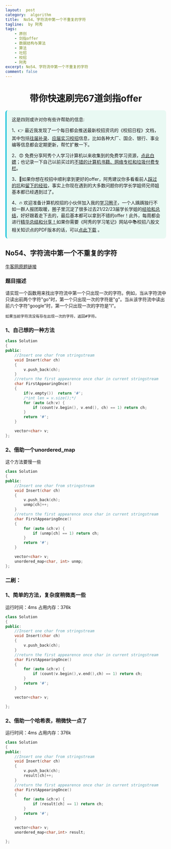 ```yaml
---
layout:  post
category:  algorithm
title:  No54、字符流中第一个不重复的字符
tagline:  by 阿秀
tags:
    - 原创
    - 剑指offer
    - 数据结构与算法
    - 算法
    - 社招
    - 校招
    - 阿秀
excerpt: No54、字符流中第一个不重复的字符
comment: false
---
```


<h1 align="center">带你快速刷完67道剑指offer</h1>

<div style="border-color: #24C6DC;
            background-color: #e9f9f3;         
            margin: 1rem 0;
        padding: .25rem 1rem;
        border-left-width: .3rem;
        border-left-style: solid;
        border-radius: .5rem;
        color: inherit;">
  <p>这是四则或许对你有些许帮助的信息:</p>
  <p>1、👉 最近我发现了一个每日都会推送最新校招资讯的《校招日程》文档，其中包括<a style="text-decoration: underline" href="https://flowus.cn/share/ee50d5eb-3cd5-4f74-880e-95b215dd4ff2" target="_blank">往届补录</a>、<a style="text-decoration: underline" href="https://flowus.cn/share/5f327c98-1e31-46c8-b86b-5ac6105e021f" target="_blank">应届实习校招</a>信息，比如各种大厂、国企、银行、事业编等信息都会定期更新，帮忙扩散一下。</p>  
  <p>2、😍
    免费分享阿秀个人学习计算机以来收集到的免费学习资源，<a style="text-decoration: underline" href="/notes/07-resources/01-free/01-introduce.html" target="_blank">点此白嫖</a>；也记录一下自己以前买过的<a style="text-decoration: underline" href="/notes/07-resources/02-precious.html" target="_blank">不错的计算机书籍、网络专栏和垃圾付费专栏</a>。
  </p>
  <p>3、🚀如果你想在校招中顺利拿到更好的offer，阿秀建议你多看看前人<a style="text-decoration: underline" href="https://www.yuque.com/tuobaaxiu/httmmc/npg1k81zeq4wfpyz" target="_blank">踩过的坑</a>和<a style="text-decoration: underline"  target="_blank" href="https://www.yuque.com/tuobaaxiu/httmmc/gge9ppd0mbu2d3dp">留下的经验</a>，事实上你现在遇到的大多数问题你的学长学姐师兄师姐基本都已经遇到过了。
  </p>
  <p>4、🔥 欢迎准备计算机校招的小伙伴加入我的<a  style="text-decoration: underline" href="https://www.yuque.com/tuobaaxiu/httmmc/xg0otqvc17wfx4u9" target="_blank">学习圈子</a>，一个人踽踽独行不如一群人报团取暖，圈子里沉淀了很多过去21/22/23届学长学姐的<a  style="text-decoration: underline" href="https://www.yuque.com/tuobaaxiu/httmmc/gge9ppd0mbu2d3dp" target="_blank">经验和总结</a>，好好跟着走下去的，最后基本都可以拿到不错的offer！此外，每周都会进行<a  style="text-decoration: underline" href="https://www.yuque.com/tuobaaxiu/httmmc/npg1k81zeq4wfpyz" target="_blank">精华总结和分享！</a>如果你需要《阿秀的学习笔记》网站中📚︎校招八股文相关知识点的PDF版本的话，可以<a style="text-decoration: underline" href="https://www.yuque.com/tuobaaxiu/httmmc/qs0yn66apvkzw0ps" target="_blank">点此下载</a> 。</p>   </div>

## **No54、字符流中第一个不重复的字符**

<font style="font-weight:normal; color:#4169E1;text-decoration:underline;" target="_blank">[牛客网原题链接](https://www.nowcoder.com/practice/00de97733b8e4f97a3fb5c680ee10720?tpId=13&&tqId=11207&rp=1&ru=/ta/coding-interviews&qru=/ta/coding-interviews/question-ranking)</font>

### **题目描述**

请实现一个函数用来找出字符流中第一个只出现一次的字符。例如，当从字符流中只读出前两个字符"go"时，第一个只出现一次的字符是"g"。当从该字符流中读出前六个字符“google"时，第一个只出现一次的字符是"l"。

```
如果当前字符流没有存在出现一次的字符，返回#字符。
```



### **1、自己想的一种方法**

~~~cpp
class Solution
{
public:
	//Insert one char from stringstream
	void Insert(char ch)
	{
		v.push_back(ch);
	}
	//return the first appearence once char in current stringstream
	char FirstAppearingOnce()
	{
        if(v.empty())  return '#';
		/*int len = v.size();*/
		for (auto &ch:v) {
			if (count(v.begin(), v.end(), ch) == 1) return ch;
		}
		return '#';
	}

	vector<char> v;
};
~~~



### **2、借助一个unordered_map**

这个方法要慢一些

~~~cpp
class Solution
{
public:
	//Insert one char from stringstream
	void Insert(char ch)
	{
		v.push_back(ch);
		unmp[ch]++;
	}
	//return the first appearence once char in current stringstream
	char FirstAppearingOnce()
	{
		for (auto &ch:v) {
			if (unmp[ch] == 1) return ch;
		}
		return '#';
	}

	vector<char> v;
	unordered_map<char, int> unmp;
};
~~~



### **二刷：**

### **1、简单的方法，复杂度稍微高一些**

运行时间：4ms  占用内存：376k

~~~cpp
class Solution
{
public:
	//Insert one char from stringstream
	void Insert(char ch)
	{
		v.push_back(ch);
	}
	//return the first appearence once char in current stringstream
	char FirstAppearingOnce()
	{
		for (auto &ch:v) {
			if (count(v.begin(),v.end(),ch) == 1) return ch;
		}
		return '#';
	}

	vector<char> v;

};
~~~



### **2、借助一个哈希表，稍微快一点了**

运行时间：4ms  占用内存：376k

~~~cpp
class Solution
{
public:
	//Insert one char from stringstream
	void Insert(char ch)
	{
		v.push_back(ch);
        result[ch]++;
	}
	//return the first appearence once char in current stringstream
	char FirstAppearingOnce()
	{
		for (auto &ch:v) {
			if (result[ch] == 1) return ch;
		}
		return '#';
	}

	vector<char> v;
    unordered_map<char,int> result;

};
~~~


<p id = "字符流中第一个不重复的字符"></p>

